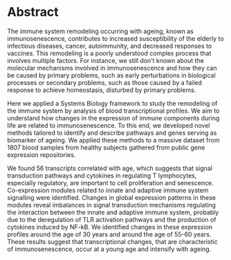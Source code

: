 # Abstract

The immune system remodeling occurring with ageing, known as immunosenescence, contributes to increased susceptibility of the elderly to infectious diseases, cancer, autoimmunity, and decreased responses to vaccines. This remodeling is a poorly understood complex process that involves multiple factors. For instance, we still don’t known about the molecular mechanisms involved in immunosenescence and how they can be caused by primary problems, such as early perturbations in biological processes or secondary problems, such as those caused by a failed response to achieve homeostasis, disturbed by primary problems. 

Here we applied a Systems Biology framework to study the remodeling of the immune system by analysis of blood transcriptional profiles. We aim to understand how changes in the expression of immune components during life are related to immunosenescence. To this end, we developed novel methods tailored to identify and describe pathways and genes serving as biomarker of ageing. We applied these methods to a massive dataset from 1807 blood samples from healthy subjects gathered from public gene expression repositories.

We found 56 transcripts correlated with age, which suggests that signal transduction pathways and cytokines in regulating T lymphocytes, especially regulatory, are important to cell proliferation and senescence. Co-expression modules related to innate and adaptive immune system signalling were identified. Changes in global expression patterns in these modules reveal imbalances in signal transduction mechanisms regulating the interaction between the innate and adaptive immune system, probably due to the deregulation of TLR activation pathways and the production of cytokines induced by NF-kB. We identified changes in these expression profiles around the age of 30 years and around the age of 55-60 years. These results suggest that transcriptional changes, that are characteristic of immunosenescence, occur at a young age and intensify with ageing.

